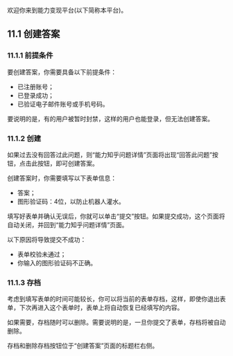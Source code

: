 欢迎你来到能力变现平台(以下简称本平台)。

## **11.1 创建答案**

### **11.1.1 前提条件**

要创建答案，你需要具备以下前提条件：
* 已注册账号；
* 已登录成功；
* 已验证电子邮件账号或手机号码。

要说明的是，有的用户被暂时封禁，这样的用户也能登录，但无法创建答案。

### **11.1.2 创建**

如果过去没有回答过此问题，则“能力知乎问题详情”页面将出现“回答此问题”按钮，点击此按钮，即可创建答案。

创建答案时，你需要填写以下表单信息：
* 答案；
* 图形验证码：4位，以防止机器人灌水。

填写好表单并确认无误后，你就可以单击“提交”按钮。如果提交成功，这个页面将自动关闭，并回到“能力知乎问题详情”页面。

以下原因将导致提交不成功：
* 表单校验未通过；
* 你输入的图形验证码不正确。

### **11.1.3 存档**

考虑到填写表单的时间可能较长，你可以将当前的表单存档，这样，即使你退出表单，下次再进入这个表单时，表单上将自动恢复已经填写的内容。

如果需要，存档随时可以删除。需要说明的是，一旦你提交了表单，存档将被自动删除。

存档和删除存档按钮位于“创建答案”页面的标题栏右侧。


